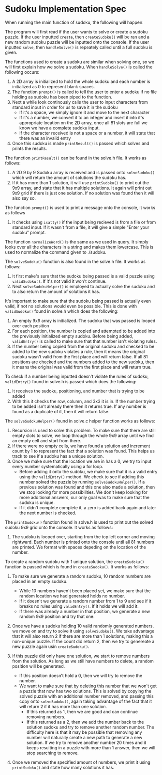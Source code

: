 # Sudoku Implementation Spec

When running the main function of sudoku, the following will happen:

The program will first read if the user wants to solve or create a sudoku puzzle. If the user inputted `create`, then `createSudoku()` will be ran and a new random sudoku puzzle will be inputted onto the console. If the user inputted `solve`, then `handleSolve()` is repeately called until a full sudoku is given.

The functions used to create a sudoku are similar when solving one, so we will first explain how we solve a sudoku.
When `handleSolve()` is called the following occurs:
1. A 2D array is initialized to hold the whole sudoku and each number is initialized as 0 to represent blank spaces. 
2. The function `prompt()` is called to tell the user to enter a sudoku if no file holding as sudoku has been piped to the function.
3. Next a while look continously calls the user to input characters from standard input in order for us to save it in the sudoku
    * If it's a space, we simply ignore it and move to the next character
    * If it's a number, we convert it to an integer and insert it into it's appropriate location on the 2D array, once all 81 slots are full we know we have a complete sudoku input.
    * If the character received is not a space or a number, it will state that there was an invalid entry
4. Once this sudoku is made `printResult()` is passed which solves and prints the results.

The function `printResult()` can be found in the solve.h file. It works as follows:
1. A 2D 9 by 9 Sudoku array is received and is passed onto `solveSudoku()` which will return the amount of solutions the sudoku has.
2. If it has more than 1 solution, it will use `printSudoku()` to print out the 9x9 array, and state that it has multiple solutions. It again will print out 9x9 grid if there is just one solution. If no solution was found then it will also say so.

The function `prompt()` is used to print a message onto the console, it works as follows
1. It checks using `isatty()` if the input being recieved is from a file or from standard input. If it wasn't from a file, it will give a simple "Enter your sudoku" prompt.

The function `normalizeWord()` is the same as we used in query. It simply looks over all the characters in a string and makes them lowercase. This is used to normalize the command given to ./sudoku. 

The `solveSudoku()` function is also found in the solve.h file. It works as follows:
1. It first make's sure that the sudoku being passed is a valid puzzle using `validSudoku()`. If it's not valid it won't continue.
2. Next `solveSudokuHelper()` is employed to actually solve the sudoku and to also return the amount of solutions it has.

It's important to make sure that the sudoku being passed is actually even valid, if not no solutions would even be possible. This is done with `validSudoku()` found in solve.h which does the following:
1. An empty 9x9 array is initialized. The sudoku that was passed is looped over each position
2. For each position, the number is copied and attempted to be added into the previously initialized empty sudoku. Before being added, `validEntry()` is called to make sure that that number isn't violating rules. 
3. If the number being copied from the original sudoku and checked to be added to the new sudoku violates a rule, then it means the original sudoku wasn't valid from the first place and will return false. If all 81 positions are checked and the numbers added to the new sudoku, then it means the original was valid from the first place and will return true.

To check if a number being inputted doesn't violate the rules of sudoku, `validEntry()` found in solve.h is passed which does the following:
1. It receives the sudoku, positioning, and number that is trying to be added
2. With this it checks the row, column, and 3x3 it is in. If the number trying to be added isn't already there then it returns true. If any number is found as a duplicate of it, then it will return false.

The `solveSudokuHelper()` found in solve.c helper function works as follows:
1. Recursion is used to solve this problem. To make sure that there are still empty slots to solve, we loop through the whole 9x9 array until we find an empty cell and start from there.
2. If there were no empty cells, we have found a solution and increment count by 1 to represent the fact that a solution was found. This helps us track to see if a sudoku has a unique solution. 
3. Once we make sure that the location we are in has a 0, we try to input every number systematically using a for loop.
    * Before adding it onto the sudoku, we make sure that it is a valid entry using the `validEntry()` method. We check to see if adding this number solved the puzzle by running `solveSudokuHelper()`. If a previous solution was found and this one also made a solution, then we stop looking for more possibilities. We don't keep looking for more additional answers, our only goal was to make sure that the sudoku is unique.
    * If it didn't complete complete it, a zero is added back again and later the next number is checked. 

The `printSudoku()` function found in solve.h is used to print out the solved sudoku 9x9 grid onto the console. It works as follows:
1. The sudoku is looped over, starting from the top left corner and moving rightward. Each number is printed onto the console until all 81 numbers are printed. We format with spaces depeding on the location of the number.

To create a random sudoku with 1 unique solution, the `createSudoku()` function is passed which is found in `createSudoku()`. It works as follows:
1. To make sure we generate a random sudoku, 10 random numbers are placed in an empty sudoku.
    *  While 10 numbers haven't been placed yet, we make sure that the random location we had generated holds no number.
    * If it doesn't we generate a random number from 1 to 9 and see if it breaks no rules using `validEntry()`. If it holds we will add it.
    * If there was already a number in that position, we generate a new random 9x9 position and try that one.
2. Once we have a sudoku holding 10 valid randomly generated numbers, we move on and try to solve it using `solveSudoku()`. We take advantage that it will also return 2 if there are more than 1 solutions, making this a non-unique puzzle. If the count did return 2, then we try to genereate a new puzzle again usin `createSudoku()`.
3. If this puzzle did only have one solution, we start to remove numbers from the solution. As long as we still have numbers to delete, a random position will be generated.
    * If this position doesn't hold a 0, then we will try to remove the number.
    * We want to make sure that by deleting this number that we won't get a puzzle that now has two solutions. This is solved by copying the solved puzzle with an additional number removed, and passing this copy onto `solveSudoku()`, again taking advantage of the fact that it will return 2 if it has more than one solution.
        * If this returned as 1, then we are good and can continue removing numbers. 
        * If this returned as a 2, then we add the number back to the solution sudoku and try to remove another random number. The difficulty here is that it may be possible that removing any number will naturally create a new path to generate a new solution. If we try to remove another number 20 times and it keeps resulting in a puzzle with more than 1 answer, then we will stop searching to remove. 

4. Once we removed the specified amount of numbers, we print it using `printSudoku()` and state how many solutions it has. 
